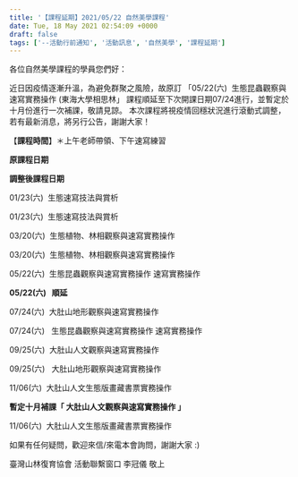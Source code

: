 ```yaml
---
title: '【課程延期】2021/05/22 自然美學課程'
date: Tue, 18 May 2021 02:54:09 +0000
draft: false
tags: ['--活動行前通知', '活動訊息', '自然美學', '課程延期']
---
```


各位自然美學課程的學員您們好：

近日因疫情逐漸升溫，為避免群聚之風險，故原訂 「05/22(六)  生態昆蟲觀察與速寫實務操作 (東海大學相思林」 課程順延至下次開課日期07/24進行，並暫定於十月份進行一次補課，敬請見諒。 本次課程將視疫情回穩狀況進行滾動式調整，若有最新消息，將另行公告，謝謝大家！

【**課程時間**】＊上午老師帶領、下午速寫練習

**原課程日期**

**調整後課程日期**

01/23(六)  生態速寫技法與賞析

01/23(六)  生態速寫技法與賞析

03/20(六)  生態植物、林相觀察與速寫實務操作 

03/20(六)  生態植物、林相觀察與速寫實務操作

05/22(六)  生態昆蟲觀察與速寫實務操作 速寫實務操作 

**05/22(六)   順延**

07/24(六)  大肚山地形觀察與速寫實務操作

07/24(六)   生態昆蟲觀察與速寫實務操作 速寫實務操作

09/25(六)  大肚山人文觀察與速寫實務操作

09/25(六)   大肚山地形觀察與速寫實務操作

11/06(六)  大肚山人文生態版畫藏書票實務操作 

**暫定十月補課「 大肚山人文觀察與速寫實務操作 」**

11/06(六)  大肚山人文生態版畫藏書票實務操作 

如果有任何疑問，歡迎來信/來電本會詢問，謝謝大家 :)

臺灣山林復育協會 活動聯繫窗口 李冠儀 敬上